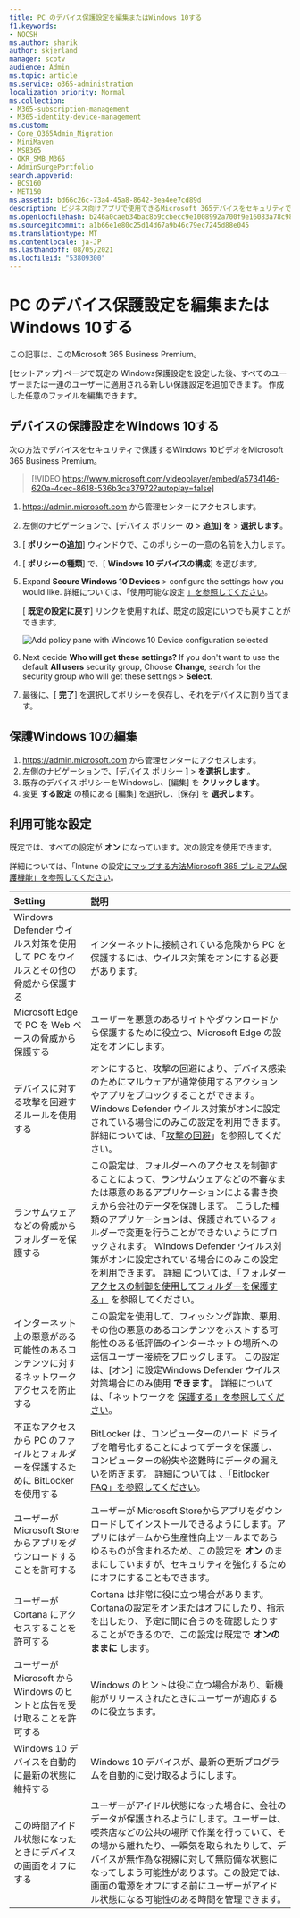```yaml
---
title: PC のデバイス保護設定を編集またはWindows 10する
f1.keywords:
- NOCSH
ms.author: sharik
author: skjerland
manager: scotv
audience: Admin
ms.topic: article
ms.service: o365-administration
localization_priority: Normal
ms.collection:
- M365-subscription-management
- M365-identity-device-management
ms.custom:
- Core_O365Admin_Migration
- MiniMaven
- MSB365
- OKR_SMB_M365
- AdminSurgePortfolio
search.appverid:
- BCS160
- MET150
ms.assetid: bd66c26c-73a4-45a8-8642-3ea4ee7cd89d
description: ビジネス向けアプリで使用できるMicrosoft 365デバイスをセキュリティで保護するWindows 10します。
ms.openlocfilehash: b246a0caeb34bac8b9ccbecc9e1008992a700f9e16083a78c98e780605c5af01
ms.sourcegitcommit: a1b66e1e80c25d14d67a9b46c79ec7245d88e045
ms.translationtype: MT
ms.contentlocale: ja-JP
ms.lasthandoff: 08/05/2021
ms.locfileid: "53809300"
---
```

# <a name="edit-or-create-device-protection-settings-for-windows-10-pcs"></a>PC のデバイス保護設定を編集またはWindows 10する

この記事は、このMicrosoft 365 Business Premium。

[セットアップ] ページで既定の Windows保護設定を設定した後、すべてのユーザーまたは一連のユーザーに適用される新しい保護設定を追加できます。 作成した任意のファイルを編集できます。

## <a name="create-protection-settings-for-windows-10-devices"></a>デバイスの保護設定をWindows 10する

次の方法でデバイスをセキュリティで保護するWindows 10ビデオをMicrosoft 365 Business Premium。
  
> [!VIDEO https://www.microsoft.com/videoplayer/embed/a5734146-620a-4cec-8618-536b3ca37972?autoplay=false]
  
1. <a href="https://go.microsoft.com/fwlink/p/?linkid=837890" target="_blank">https://admin.microsoft.com</a> から管理センターにアクセスします。 
2. 左側のナビゲーションで、[デバイス ポリシー **の** \> **追加] を** \> **選択します**。
3. [ **ポリシーの追加**] ウィンドウで、このポリシーの一意の名前を入力します。 
4. [ **ポリシーの種類**] で、[ **Windows 10 デバイスの構成**] を選びます。
5. Expand **Secure Windows 10 Devices** \> configure the settings how you would like. 詳細については、「使用可能な設定 [」を参照してください](#available-settings)。 
    
    [ **既定の設定に戻す**] リンクを使用すれば、既定の設定にいつでも戻すことができます。 
    
    ![Add policy pane with Windows 10 Device configuration selected](../media/fa9e2dc2-7eae-4c96-af34-765a1f641ecf.png)
  
6. Next decide **Who will get these settings?** If you don't want to use the default **All users** security group, Choose **Change**, search for the security group who will get these settings \> **Select**.
7. 最後に、[ **完了**] を選択してポリシーを保存し、それをデバイスに割り当てます。 

## <a name="edit-windows-10-protection-settings"></a>保護Windows 10の編集
 
1. <a href="https://go.microsoft.com/fwlink/p/?linkid=837890" target="_blank">https://admin.microsoft.com</a> から管理センターにアクセスします。     
2. 左側のナビゲーションで、[デバイス ポリシー **]** \> **を選択します** 。
1. 既存のデバイス ポリシーをWindowsし、[編集] を **クリックします**。
1. 変更 **する設定** の横にある [編集] を選択し、[保存] を **選択します**。

## <a name="available-settings"></a>利用可能な設定

既定では、すべての設定が **オン** になっています。次の設定を使用できます。
  
詳細については、「Intune の設定[にマップする方法Microsoft 365 プレミアム保護機能」を参照してください](map-protection-features-to-intune-settings.md)。 


|Setting  <br/> |説明  <br/> |
|:-----|:-----|
|Windows Defender ウイルス対策を使用して PC をウイルスとその他の脅威から保護する  <br/> |インターネットに接続されている危険から PC を保護するには、ウイルス対策をオンにする必要があります。  <br/> |
|Microsoft Edge で PC を Web ベースの脅威から保護する  <br/> |ユーザーを悪意のあるサイトやダウンロードから保護するために役立つ、Microsoft Edge の設定をオンにします。  <br/> |
|デバイスに対する攻撃を回避するルールを使用する  <br/> |オンにすると、攻撃の回避により、デバイス感染のためにマルウェアが通常使用するアクションやアプリをブロックすることができます。Windows Defender ウイルス対策がオンに設定されている場合にのみこの設定を利用できます。詳細については、「[攻撃の回避](/windows/security/threat-protection/microsoft-defender-atp/exploit-protection)」を参照してください。  <br/> |
|ランサムウェアなどの脅威からフォルダーを保護する  <br/> |この設定は、フォルダーへのアクセスを制御することによって、ランサムウェアなどの不審なまたは悪意のあるアプリケーションによる書き換えから会社のデータを保護します。 こうした種類のアプリケーションは、保護されているフォルダーで変更を行うことができないようにブロックされます。 Windows Defender ウイルス対策がオンに設定されている場合にのみこの設定を利用できます。 詳細 [については、「フォルダー アクセスの制御を使用してフォルダーを保護する」](/mem/configmgr/protect/deploy-use/create-deploy-exploit-guard-policy#bkmk_CFA) を参照してください。  <br/> |
|インターネット上の悪意がある可能性のあるコンテンツに対するネットワーク アクセスを防止する  <br/> |この設定を使用して、フィッシング詐欺、悪用、その他の悪意のあるコンテンツをホストする可能性のある低評価のインターネットの場所への送信ユーザー接続をブロックします。 この設定は、[オン] に設定Windows Defender ウイルス対策場合にのみ使用 **できます**。 詳細については、「ネットワークを [保護する」を参照してください](/windows/security/threat-protection/windows-defender-antivirus/configure-real-time-protection-windows-defender-antivirus)。  <br/> |
|不正なアクセスから PC のファイルとフォルダーを保護するために BitLocker を使用する  <br/> |BitLocker は、コンピューターのハード ドライブを暗号化することによってデータを保護し、コンピューターの紛失や盗難時にデータの漏えいを防ぎます。 詳細については [、「Bitlocker FAQ」を参照してください](/windows/security/information-protection/bitlocker/bitlocker-frequently-asked-questions)。  <br/> |
|ユーザーが Microsoft Storeからアプリをダウンロードすることを許可する  <br/> |ユーザーが Microsoft Storeからアプリをダウンロードしてインストールできるようにします。アプリにはゲームから生産性向上ツールまであらゆるものが含まれるため、この設定を **オン** のままにしていますが、セキュリティを強化するためにオフにすることもできます。  <br/> |
|ユーザーが Cortana にアクセスすることを許可する  <br/> |Cortana は非常に役に立つ場合があります。 Cortanaの設定をオンまたはオフにしたり、指示を出したり、予定に間に合うのを確認したりすることができるので、この設定は既定で **オンのままに** します。  <br/> |
|ユーザーが Microsoft から Windows のヒントと広告を受け取ることを許可する  <br/> |Windows のヒントは役に立つ場合があり、新機能がリリースされたときにユーザーが適応するのに役立ちます。  <br/> |
|Windows 10 デバイスを自動的に最新の状態に維持する  <br/> |Windows 10 デバイスが、最新の更新プログラムを自動的に受け取るようにします。  <br/> |
|この時間アイドル状態になったときにデバイスの画面をオフにする  <br/> |ユーザーがアイドル状態になった場合に、会社のデータが保護されるようにします。ユーザーは、喫茶店などの公共の場所で作業を行っていて、その場から離れたり、一瞬気を取られたりして、デバイスが無作為な視線に対して無防備な状態になってしまう可能性があります。この設定では、画面の電源をオフにする前にユーザーがアイドル状態になる可能性のある時間を管理できます。  <br/> |